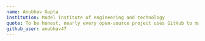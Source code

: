 ```yaml
---
name: Anubhav Gupta
institution: Model institute of engineering and technology 
quote: To be honest, nearly every open-source project uses GitHub to manage their project. Using GitHub is free if your project is open source and includes a wiki and issue tracker that makes it easy to include more in-depth documentation and get feedback about your project. If you want to contribute, you just fork a project, make your changes and then send them a pull request using GitHub web interface.
github_user: anubhav47
---
```

